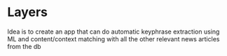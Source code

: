 # Layers

Idea is to create an app that can do automatic keyphrase extraction using ML and content/context matching with all the other relevant news articles from the db
